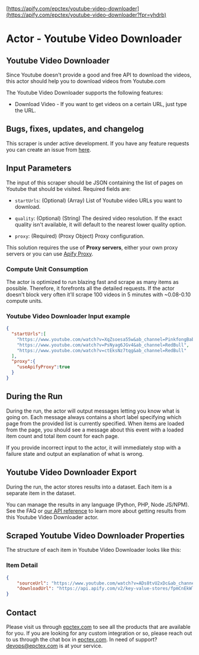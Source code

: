 [https://apify.com/epctex/youtube-video-downloader](https://apify.com/epctex/youtube-video-downloader?fpr=yhdrb)

# Actor - Youtube Video Downloader

## Youtube Video Downloader

Since Youtube doesn't provide a good and free API to download the videos, this actor should help you to download videos from Youtube.com

The Youtube Video Downloader supports the following features:

-   Download Video - If you want to get videos on a certain URL, just type the URL.

## Bugs, fixes, updates, and changelog

This scraper is under active development. If you have any feature requests you can create an issue from [here](https://github.com/epctex/youtube-video-downloader/issues).


## Input Parameters

The input of this scraper should be JSON containing the list of pages on Youtube that should be visited. Required fields are:

- `startUrls`: (Optional) (Array) List of Youtube video URLs you want to download.

- `quality`: (Optional) (String) The desired video resolution. If the exact quality isn't available, it will default to the nearest lower quality option.

- `proxy`: (Required) (Proxy Object) Proxy configuration.

This solution requires the use of **Proxy servers**, either your own proxy servers or you can use [Apify Proxy](https://www.apify.com/docs/proxy).

### Compute Unit Consumption

The actor is optimized to run blazing fast and scrape as many items as possible. Therefore, it forefronts all the detailed requests. If the actor doesn't block very often it'll scrape 100 videos in 5 minutes with ~0.08-0.10 compute units.

### Youtube Video Downloader Input example

```json
{
  "startUrls":[
    "https://www.youtube.com/watch?v=XqZsoesa55w&ab_channel=PinkfongBabyShark-Kids%27Songs%26Stories",
    "https://www.youtube.com/watch?v=PsNyag6JGv4&ab_channel=RedBull",
    "https://www.youtube.com/watch?v=ctEksNz7tqg&ab_channel=RedBull"
  ],
  "proxy":{
    "useApifyProxy":true
  }
}

```

## During the Run

During the run, the actor will output messages letting you know what is going on. Each message always contains a short label specifying which page from the provided list is currently specified.
When items are loaded from the page, you should see a message about this event with a loaded item count and total item count for each page.

If you provide incorrect input to the actor, it will immediately stop with a failure state and output an explanation of what is wrong.

## Youtube Video Downloader Export

During the run, the actor stores results into a dataset. Each item is a separate item in the dataset.

You can manage the results in any language (Python, PHP, Node JS/NPM). See the FAQ or <a href="https://www.apify.com/docs/api" target="blank">our API reference</a> to learn more about getting results from this Youtube Video Downloader actor.

## Scraped Youtube Video Downloader Properties

The structure of each item in Youtube Video Downloader looks like this:

### Item Detail

```json
{
    "sourceUrl": "https://www.youtube.com/watch?v=ADs8tvU2xDc&ab_channel=RedBull",
    "downloadUrl": "https://api.apify.com/v2/key-value-stores/fpmCnEkWlRujDgf2d/records/ADs8tvU2xDc.mp4"
}
```

## Contact
Please visit us through [epctex.com](https://epctex.com) to see all the products that are available for you. If you are looking for any custom integration or so, please reach out to us through the chat box in [epctex.com](https://epctex.com). In need of support? [devops@epctex.com](mailto:devops@epctex.com) is at your service.
